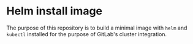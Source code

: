# Helm install image

The purpose of this repository is to build a minimal image with `helm` and `kubectl` installed
for the purpose of GitLab's cluster integration.
